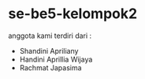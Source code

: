# se-be5-kelompok2

anggota kami terdiri dari :

- Shandini Apriliany
- Handini Aprillia Wijaya
- Rachmat Japasima
